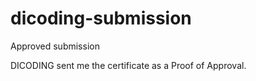 # dicoding-submission
Approved submission

DICODING sent me the certificate as a Proof of Approval.
